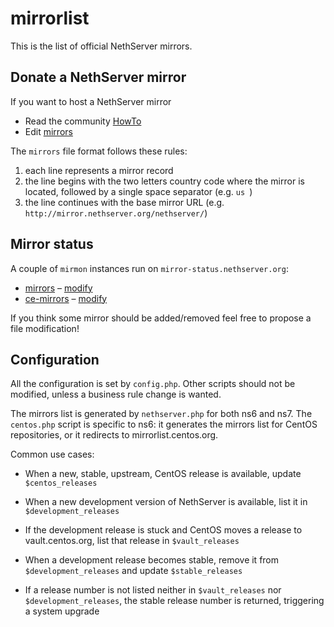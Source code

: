 # mirrorlist

This is the list of official NethServer mirrors. 

## Donate a NethServer mirror

If you want to host a NethServer mirror 

* Read the community [HowTo](https://community.nethserver.org/t/how-to-create-your-own-nethserver-mirror/344)
* Edit [mirrors](https://github.com/NethServer/mirrorlist/edit/master/mirrors)

The `mirrors` file format follows these rules:

1. each line represents a mirror record
2. the line begins with the two letters country code where the mirror is 
   located, followed by a single space separator (e.g. `us `)
3. the line continues with the base mirror URL (e.g. `http://mirror.nethserver.org/nethserver/`)

## Mirror status

A couple of `mirmon` instances run on `mirror-status.nethserver.org`:

* [mirrors](http://mirror-status.nethserver.org/) &ndash; [modify](https://github.com/NethServer/mirrorlist/edit/master/mirrors)
* [ce-mirrors](http://mirror-status.nethserver.org/centos.html) &ndash; [modify](https://github.com/NethServer/mirrorlist/edit/master/ce-mirrors)

If you think some mirror should be added/removed feel free to propose a file modification!

## Configuration

All the configuration is set by ``config.php``. Other scripts should not be
modified, unless a business rule change is wanted.

The mirrors list is generated by ``nethserver.php`` for both ns6 and ns7. The
``centos.php`` script is specific to ns6: it generates the mirrors list for
CentOS repositories, or it redirects to mirrorlist.centos.org.

Common use cases:

- When a new, stable, upstream, CentOS release is available, update
  ``$centos_releases``

- When a new development version of NethServer is available, list it in
  ``$development_releases``

- If the development release is stuck and CentOS moves a release to 
  vault.centos.org, list that release in ``$vault_releases``

- When a development release becomes stable, remove it from
  ``$development_releases`` and update ``$stable_releases``

- If a release number is not listed neither in ``$vault_releases`` nor
  ``$development_releases``, the stable release number is returned, triggering a
  system upgrade
